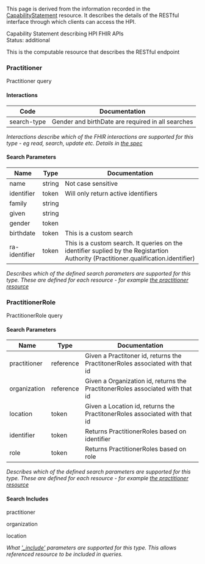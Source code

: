 <!-- capStmt.md {% comment %}
*****************************************************************************************
*                            WARNING: DO NOT EDIT THIS FILE                             *
*                                                                                       *
* This file is generated by SUSHI. Any edits you make to this file will be overwritten. *
*                                                                                       *
* To change the contents of this file, edit the original source file at:                *
* ig-data/input/pagecontent/capStmt.md                                                  *
*****************************************************************************************
{% endcomment %} -->
This page is derived from the information recorded in the [CapabilityStatement](CapabilityStatement-HpiCapabilityStatement.html) 
resource.
It describes the details of the RESTful interface through which clients can access the HPI.

Capability Statement describing HPI FHIR APIs  
Status: additional

This is the computable resource that describes the RESTful endpoint




### Practitioner

Practitioner query


#### Interactions

| Code | Documentation |
| --- | --- |
| search-type | Gender and birthDate are required in all searches |

_Interactions describe which of the FHIR interactions are supported for this type - eg read, search, update etc. Details in [the spec](http://hl7.org/fhir/valueset-type-restful-interaction.html)_



#### Search Parameters

| Name | Type | Documentation |
| --- | --- | --- |
| name | string | Not case sensitive |
| identifier | token | Will only return active identifiers |
| family | string |  |
| given | string |  |
| gender | token |  |
| birthdate | token | This is a custom search |
| ra-identifier | token | This is a custom search. It queries on the identifier suplied by the Registartion Authority (Practitioner.qualification.identifier) |

_Describes which of the defined search parameters are supported for this type. These are defined for each resource - 
for example [the practitioner resource](http://hl7.org/fhir/practitioner.html#search)_





### PractitionerRole

PractitionerRole query




#### Search Parameters

| Name | Type | Documentation |
| --- | --- | --- |
| practitioner | reference | Given a Practitoner id, returns the PractitonerRoles associated with that id |
| organization | reference | Given a Organization id, returns the PractitonerRoles associated with that id |
| location | token | Given a Location id, returns the PractitonerRoles associated with that id |
| identifier | token | Returns PractitionerRoles based on identifier |
| role | token | Returns PractitionerRoles based on role |

_Describes which of the defined search parameters are supported for this type. These are defined for each resource - 
for example [the practitioner resource](http://hl7.org/fhir/practitioner.html#search)_


#### Search Includes

practitioner 

organization 

location 


_What ['_include'](http://hl7.org/fhir/search.html#include) parameters are supported for this type. This allows referenced resource to be included in queries._




